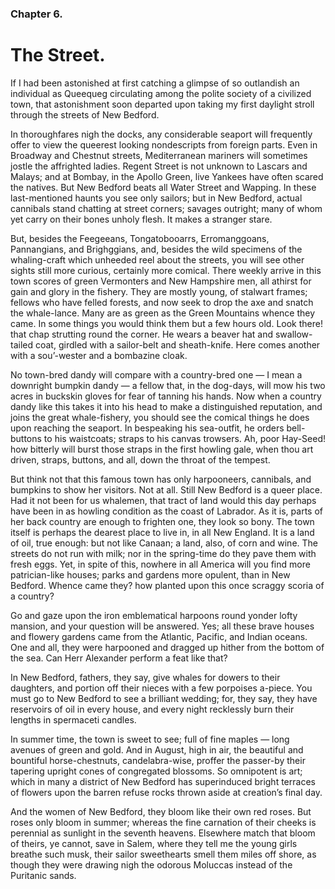 ### Chapter 6.

# The Street.

If I had been astonished at first catching a glimpse of so outlandish an
individual as Queequeg circulating among the polite society of a civilized
town, that astonishment soon departed upon taking my first daylight stroll
through the streets of New Bedford.

In thoroughfares nigh the docks, any considerable seaport will frequently offer
to view the queerest looking nondescripts from foreign parts. Even in Broadway
and Chestnut streets, Mediterranean mariners will sometimes jostle the
affrighted ladies. Regent Street is not unknown to Lascars and Malays; and at
Bombay, in the Apollo Green, live Yankees have often scared the natives. But
New Bedford beats all Water Street and Wapping. In these last-mentioned haunts
you see only sailors; but in New Bedford, actual cannibals stand chatting at
street corners; savages outright; many of whom yet carry on their bones unholy
flesh. It makes a stranger stare.

But, besides the Feegeeans, Tongatobooarrs, Erromanggoans, Pannangians, and
Brighggians, and, besides the wild specimens of the whaling-craft which
unheeded reel about the streets, you will see other sights still more curious,
certainly more comical. There weekly arrive in this town scores of green
Vermonters and New Hampshire men, all athirst for gain and glory in the
fishery. They are mostly young, of stalwart frames; fellows who have felled
forests, and now seek to drop the axe and snatch the whale-lance. Many are as
green as the Green Mountains whence they came. In some things you would think
them but a few hours old. Look there! that chap strutting round the corner. He
wears a beaver hat and swallow-tailed coat, girdled with a sailor-belt and
sheath-knife. Here comes another with a sou’-wester and a bombazine cloak.

No town-bred dandy will compare with a country-bred one — I mean a downright
bumpkin dandy — a fellow that, in the dog-days, will mow his two acres in
buckskin gloves for fear of tanning his hands. Now when a country dandy like
this takes it into his head to make a distinguished reputation, and joins the
great whale-fishery, you should see the comical things he does upon reaching
the seaport. In bespeaking his sea-outfit, he orders bell-buttons to his
waistcoats; straps to his canvas trowsers. Ah, poor Hay-Seed! how bitterly will
burst those straps in the first howling gale, when thou art driven, straps,
buttons, and all, down the throat of the tempest.

But think not that this famous town has only harpooneers, cannibals, and
bumpkins to show her visitors. Not at all. Still New Bedford is a queer place.
Had it not been for us whalemen, that tract of land would this day perhaps have
been in as howling condition as the coast of Labrador. As it is, parts of her
back country are enough to frighten one, they look so bony. The town itself is
perhaps the dearest place to live in, in all New England. It is a land of oil,
true enough: but not like Canaan; a land, also, of corn and wine. The streets
do not run with milk; nor in the spring-time do they pave them with fresh eggs.
Yet, in spite of this, nowhere in all America will you find more patrician-like
houses; parks and gardens more opulent, than in New Bedford. Whence came they?
how planted upon this once scraggy scoria of a country?

Go and gaze upon the iron emblematical harpoons round yonder lofty mansion, and
your question will be answered. Yes; all these brave houses and flowery gardens
came from the Atlantic, Pacific, and Indian oceans. One and all, they were
harpooned and dragged up hither from the bottom of the sea. Can Herr Alexander
perform a feat like that?

In New Bedford, fathers, they say, give whales for dowers to their daughters,
and portion off their nieces with a few porpoises a-piece. You must go to New
Bedford to see a brilliant wedding; for, they say, they have reservoirs of oil
in every house, and every night recklessly burn their lengths in spermaceti
candles.

In summer time, the town is sweet to see; full of fine maples — long avenues of
green and gold. And in August, high in air, the beautiful and bountiful
horse-chestnuts, candelabra-wise, proffer the passer-by their tapering upright
cones of congregated blossoms. So omnipotent is art; which in many a district
of New Bedford has superinduced bright terraces of flowers upon the barren
refuse rocks thrown aside at creation’s final day.

And the women of New Bedford, they bloom like their own red roses. But roses
only bloom in summer; whereas the fine carnation of their cheeks is perennial
as sunlight in the seventh heavens. Elsewhere match that bloom of theirs, ye
cannot, save in Salem, where they tell me the young girls breathe such musk,
their sailor sweethearts smell them miles off shore, as though they were
drawing nigh the odorous Moluccas instead of the Puritanic sands.

